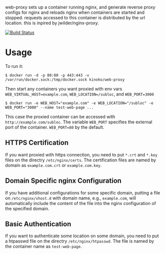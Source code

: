 web-proxy sets up a container running nginx, and generate reverse proxy configs for nginx and reloads nginx when containers are started and stopped. requests accessed to this container is distributed by the url location. this is inpired by jwilder/nginx-proxy.

[![Build Status](https://travis-ci.org/kinoko/web-proxy.svg?branch=master)](https://travis-ci.org/kinoko/web-proxy)

# Usage

To run it:
```
$ docker run -d -p 80:80 -p 443:443 -v /var/run/docker.sock:/tmp/docker.sock kinoko/web-proxy
```
Then start any containers you want proxied with env vars `WEB_VIRTUAL_HOST=example.com`, `WEB_LOCATION=/subloc`, and `WEB_PORT=3000`
```
$ docker run -e WEB_HOST="example.com" -e WEB_LOCATION="/subloc" -e WEB_PORT="3000" --name test-web-page ...
```
This case the proxied container can be accessed with `http://example.com/subloc`. The variable `WEB_PORT` specifies the external port of the container. `WEB_PORT=80` by the default.

## HTTPS Certification
If you want proxied with https connection, you need to put `*.crt` and `*.key` files on the directry `/etc/nginx/certs`. The certification files are named by domain as `example.com.crt` or `example.com.key`.

## Domain Specific nginx Configuration
If you have additional configurations for some specific domain, putting a file on `/etc/nginx/vhost.d` with domain name, e.g., `example.com`, will automatically include the content of the file into the nginx configuration of the specified domain.

## Basic Authentication
If you want to authenticate some location on some domain, you need to put a htpasswd file on the directry `/etc/nginx/htpasswd`. The file is named by the container name as `test-web-page`.
